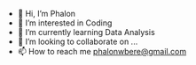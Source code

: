 - 👋 Hi, I’m Phalon
- 👀 I’m interested in Coding
- 🌱 I’m currently learning Data Analysis
- 💞️ I’m looking to collaborate on ...
- 📫 How to reach me phalonwbere@gmail.com

<!---
0612867697/0612867697 is a ✨ special ✨ repository because its `README.md` (this file) appears on your GitHub profile.
You can click the Preview link to take a look at your changes.
--->
